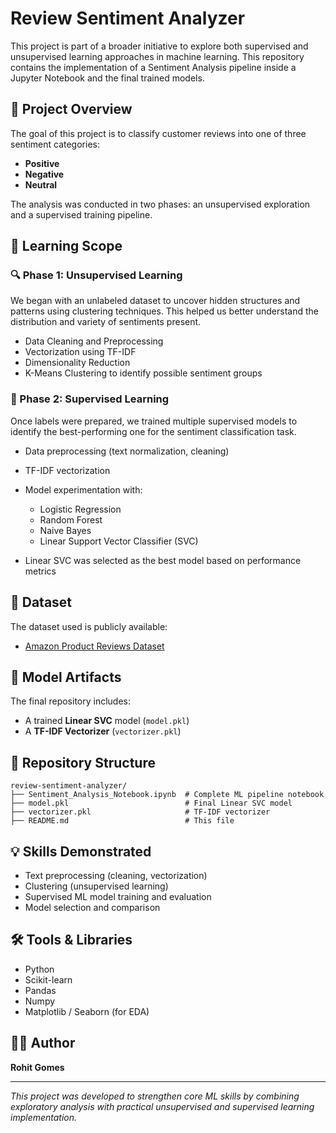 # Review Sentiment Analyzer

This project is part of a broader initiative to explore both supervised and unsupervised learning approaches in machine learning. This repository contains the implementation of a Sentiment Analysis pipeline inside a Jupyter Notebook and the final trained models.

## 📌 Project Overview

The goal of this project is to classify customer reviews into one of three sentiment categories:

* **Positive**
* **Negative**
* **Neutral**

The analysis was conducted in two phases: an unsupervised exploration and a supervised training pipeline.

## 🧠 Learning Scope

### 🔍 Phase 1: Unsupervised Learning

We began with an unlabeled dataset to uncover hidden structures and patterns using clustering techniques. This helped us better understand the distribution and variety of sentiments present.

* Data Cleaning and Preprocessing
* Vectorization using TF-IDF
* Dimensionality Reduction
* K-Means Clustering to identify possible sentiment groups

### 🧠 Phase 2: Supervised Learning

Once labels were prepared, we trained multiple supervised models to identify the best-performing one for the sentiment classification task.

* Data preprocessing (text normalization, cleaning)
* TF-IDF vectorization
* Model experimentation with:

  * Logistic Regression
  * Random Forest
  * Naive Bayes
  * Linear Support Vector Classifier (SVC)
* Linear SVC was selected as the best model based on performance metrics

## 🔗 Dataset

The dataset used is publicly available:

* [Amazon Product Reviews Dataset](https://www.kaggle.com/datasets/arhamrumi/amazon-product-reviews)

## 🧪 Model Artifacts

The final repository includes:

* A trained **Linear SVC** model (`model.pkl`)
* A **TF-IDF Vectorizer** (`vectorizer.pkl`)

## 📁 Repository Structure

```
review-sentiment-analyzer/
├── Sentiment_Analysis_Notebook.ipynb  # Complete ML pipeline notebook
├── model.pkl                          # Final Linear SVC model
├── vectorizer.pkl                     # TF-IDF vectorizer
├── README.md                          # This file
```

## 💡 Skills Demonstrated

* Text preprocessing (cleaning, vectorization)
* Clustering (unsupervised learning)
* Supervised ML model training and evaluation
* Model selection and comparison

## 🛠️ Tools & Libraries

* Python
* Scikit-learn
* Pandas
* Numpy
* Matplotlib / Seaborn (for EDA)

## 👨‍💻 Author

**Rohit Gomes**

---

*This project was developed to strengthen core ML skills by combining exploratory analysis with practical unsupervised and supervised learning implementation.*
